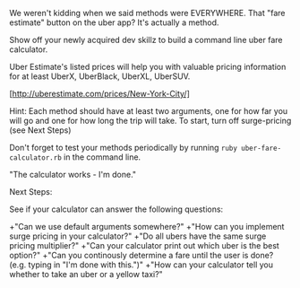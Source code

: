 We weren't kidding when we said methods were EVERYWHERE. That "fare estimate" button on the uber app? It's actually a method.

Show off your newly acquired dev skillz to build a command line uber fare calculator.

Uber Estimate's listed prices will help you with valuable pricing information for at least UberX, UberBlack, UberXL, UberSUV.

[http://uberestimate.com/prices/New-York-City/]

Hint: Each method should have at least two arguments, one for how far you will go and one for how long the trip will take. To start, turn off surge-pricing (see Next Steps)

Don't forget to test your methods periodically by running `ruby uber-fare-calculator.rb` in the command line.

"The calculator works - I'm done."

Next Steps:

See if your calculator can answer the following questions:

+"Can we use default arguments somewhere?"
+"How can you implement surge pricing in your calculator?"
+"Do all ubers have the same surge pricing multiplier?"
+"Can your calculator print out which uber is the best option?"
+"Can you continously determine a fare until the user is done? (e.g. typing in "I'm done with this.")"
+"How can your calculator tell you whether to take an uber or a yellow taxi?"